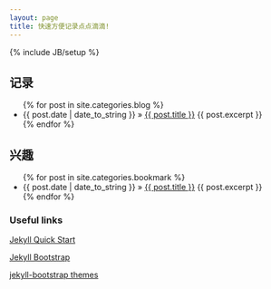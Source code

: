 ```yaml
---
layout: page
title: 快速方便记录点点滴滴!
---
```

{% include JB/setup %}
## 记录
<ul class="posts">
  {% for post in site.categories.blog %}
    <li>
      <span>{{ post.date | date_to_string }}</span> &raquo; <a href="{{ BASE_PATH }}{{ post.url }}">{{ post.title }}</a>
      {{ post.excerpt }}
    </li>
  {% endfor %}
</ul>

## 兴趣
<ul class="posts">
  {% for post in site.categories.bookmark %}
    <li>
      <span>{{ post.date | date_to_string }}</span> &raquo; <a href="{{ BASE_PATH }}{{ post.url }}">{{ post.title }}</a>
      {{ post.excerpt }}
    </li>
  {% endfor %}
</ul>

### Useful links

[Jekyll Quick Start](http://jekyllbootstrap.com/usage/jekyll-quick-start.html)

[Jekyll Bootstrap](http://jekyllbootstrap.com)

[jekyll-bootstrap themes](http://github.com/plusjade/jekyll-bootstrap)
